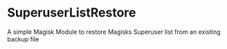 # SuperuserListRestore
A simple Magisk Module to restore Magisks Superuser list from an existing backup file
